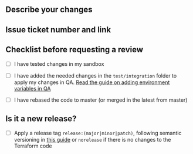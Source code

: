## Describe your changes
<!--Describe the change here-->

## Issue ticket number and link
<!--#issue number here -->

## Checklist before requesting a review
- [ ] I have tested changes in my sandbox
- [ ] I have added the needed changes in the `test/integration` folder to apply my changes in QA. [Read the guide on adding environment variables in QA](https://wiki.dfds.cloud/en/ce-private/atlantis/adding-env-vars)
- [ ] I have rebased the code to master (or merged in the latest from master)


## Is it a new release?
- [ ] Apply a release tag `release:(major|minor|patch)`, following semantic versioning in [this guide](https://semver.org/) or `norelease` if there is no changes to the Terraform code
